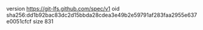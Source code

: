 version https://git-lfs.github.com/spec/v1
oid sha256:dd1b92bac83dc2d15bbda28cdea3e49b2e59791af283faa2955e637e0051cfcf
size 831
